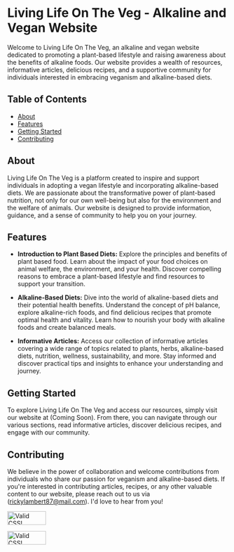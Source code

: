 
# Living Life On The Veg - Alkaline and Vegan Website

Welcome to Living Life On The Veg, an alkaline and vegan website dedicated to promoting a plant-based lifestyle and raising awareness about the benefits of alkaline foods. Our website provides a wealth of resources, informative articles, delicious recipes, and a supportive community for individuals interested in embracing veganism and alkaline-based diets.

## Table of Contents

- [About](#about)
- [Features](#features)
- [Getting Started](#getting-started)
- [Contributing](#contributing)


## About

Living Life On The Veg is a platform created to inspire and support individuals in adopting a vegan lifestyle and incorporating alkaline-based diets. We are passionate about the transformative power of plant-based nutrition, not only for our own well-being but also for the environment and the welfare of animals. Our website is designed to provide information, guidance, and a sense of community to help you on your journey.

## Features

- **Introduction to Plant Based Diets:** Explore the principles and benefits of plant based food. Learn about the impact of your food choices on animal welfare, the environment, and your health. Discover compelling reasons to embrace a plant-based lifestyle and find resources to support your transition.

- **Alkaline-Based Diets:** Dive into the world of alkaline-based diets and their potential health benefits. Understand the concept of pH balance, explore alkaline-rich foods, and find delicious recipes that promote optimal health and vitality. Learn how to nourish your body with alkaline foods and create balanced meals.

- **Informative Articles:** Access our collection of informative articles covering a wide range of topics related to plants, herbs, alkaline-based diets, nutrition, wellness, sustainability, and more. Stay informed and discover practical tips and insights to enhance your understanding and journey.

## Getting Started

To explore Living Life On The Veg and access our resources, simply visit our website at (Coming Soon). From there, you can navigate through our various sections, read informative articles, discover delicious recipes, and engage with our community.

## Contributing

We believe in the power of collaboration and welcome contributions from individuals who share our passion for veganism and alkaline-based diets. If you're interested in contributing articles, recipes, or any other valuable content to our website, please reach out to us via (rickylambert87@mail.com). I'd love to hear from you!

<p>
    <a href="http://jigsaw.w3.org/css-validator/check/referer">
        <img style="border:0;width:88px;height:31px"
            src="http://jigsaw.w3.org/css-validator/images/vcss"
            alt="Valid CSS!">
    </a>
</p>
<p>
    <a href="http://jigsaw.w3.org/css-validator/check/referer">
        <img style="border:0;width:88px;height:31px"
            src="http://jigsaw.w3.org/css-validator/images/vcss-blue"
            alt="Valid CSS!">
    </a>
</p>
